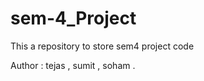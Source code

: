 # sem-4_Project
This a repository to store sem4 project code
<p>Author : tejas , sumit , soham .</p>
